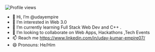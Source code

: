![Profile views](https://komarev.com/ghpvc/?username=udayempire&color=blue)
- 👋 Hi, I’m @udayempire
- 👀 I’m interested in Web 3.0
- 🌱 I’m currently learning Full Stack Web Dev and C++ .
- 💞️ I’m looking to collaborate on Web Apps, Hackathons ,Tech Events
- 📫 Reach me https://www.linkedin.com/in/uday-kumar-empire07/
- 😄 Pronouns: He/Him


<!---
udayempire/udayempire is a ✨ special ✨ repository because its `README.md` (this file) appears on your GitHub profile.
You can click the Preview link to take a look at your changes.
--->
